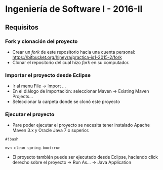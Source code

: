 # Ingeniería de Software I - 2016-II #

## Requisitos ##

### Fork y clonación del proyecto ###
* Crear un _fork_ de este repositorio hacia una cuenta personal: https://bitbucket.org/hjneyra/practica-is1-2015-2/fork
* Clonar el repositorio del cual hizo _fork_ en su computador.

### Importar el proyecto desde Eclipse ###

* Ir al menu File -> Import ...
* En el diálogo de Importación: seleccionar Maven -> Existing Maven Projects...
* Seleccionar la carpeta donde se clonó este proyecto

### Ejecutar el proyecto ###

* Pare poder ejecutar el proyecto se necesita tener instalado Apache Maven 3.x y Oracle Java 7 o superior.


```
#!bash

mvn clean spring-boot:run
```
* El proyecto también puede ser ejecutado desde Eclipse, haciendo click derecho sobre el proyecto -> Run As... -> Java Application

